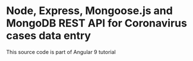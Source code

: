 # Node, Express, Mongoose.js and MongoDB REST API for Coronavirus cases data entry

This source code is part of Angular 9 tutorial[]()
